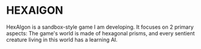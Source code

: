HEXAIGON
========

HexAIgon is a sandbox-style game I am developing. It focuses on 2 primary aspects: The game's world is made of hexagonal prisms, and every sentient creature living in this world has a learning AI.
